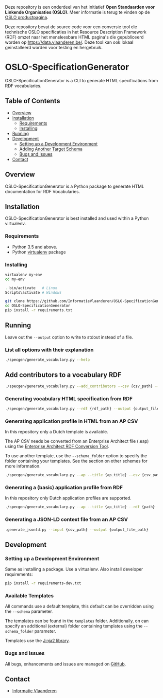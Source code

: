Deze repository is een onderdeel van het initiatief **Open Standaarden voor Linkende Organisaties __(OSLO)__**.
Meer informatie is terug te vinden op de [OSLO productpagina](https://overheid.vlaanderen.be/producten-diensten/OSLO2).

Deze repository bevat de source code voor een conversie tool die technische OSLO specificaties in het Resource Description Framework (RDF) omzet naar het mensleesbare HTML pagina's die gepubliceerd worden op https://data.vlaanderen.be/. Deze tool kan ook lokaal geïnstalleerd worden voor testing en hergebruik.

# OSLO-SpecificationGenerator

OSLO-SpecificationGenerator is a CLI to generate HTML specifications from RDF vocabularies.

## Table of Contents
* [Overview](#overview)
* [Installation](#installation)
  * [Requirements](#requirements)
  * [Installing](#installing)
* [Running](#running)
* [Development](#development)
  * [Setting up a Development Environment](#setting-up-a-development-environment)
  * [Adding Another Target Schema](#adding-another-target-schema)
  * [Bugs and Issues](#bugs-and-issues)
* [Contact](#contact)


## Overview

OSLO-SpecificationGenerator is a Python package to generate HTML documentation for RDF Vocabularies.


## Installation

OSLO-SpecificationGenerator is best installed and used within a Python virtualenv.

### Requirements

* Python 3.5 and above.
* Python [virtualenv](https://virtualenv.pypa.io/) package


### Installing

```bash
virtualenv my-env
cd my-env

. bin/activate   # Linux
Scripts\activate # Windows

git clone https://github.com/InformatieVlaanderen/OSLO-SpecificationGenerator.git
cd OSLO-SpecificationGenerator
pip install -r requirements.txt
```

## Running

Leave out the `--output` option to write to stdout instead of a file.

### List all options with their explanation

```bash
./specgen/generate_vocabulary.py --help
```

## Add contributors to a vocabulary RDF

```bash
./specgen/generate_vocabulary.py --add_contributors --csv {csv_path} --csv_contributor_role_column {column} --rdfd {vocabulary_rdf_path} --output {output_file_path}
```

### Generating vocabulary HTML specification from RDF

```bash
./specgen/generate_vocabulary.py --rdf {rdf_path} --output {output_file_path}
```

### Generating application profile in HTML from an AP CSV

In this repository only a Dutch template is available.

The AP CSV needs be converted from an Enterprise Architect file (.eap) using the [Enterprise Architect RDF Conversion Tool](https://github.com/Informatievlaanderen/OSLO-EA-to-RDF).

To use another template, use the `--schema_folder` option to specify the folder containing your templates.
See the section on other schemes for more information.

```bash
./specgen/generate_vocabulary.py --ap --title {ap_title} --csv {csv_path} --csv_contributor {csv_contributor_path} --output {output_file_path}
```


### Generating a (basic) application profile from RDF

In this repository only Dutch application profiles are supported.

```bash
./specgen/generate_vocabulary.py --ap --title {ap_title} --rdf {path} --csv_contributor {csv_contributor_path} --output {output_file_path}
```

### Generating a JSON-LD context file from an AP CSV


```bash
.generate_jsonld.py --input {csv_path} --output {output_file_path}
```


## Development

### Setting up a Development Environment

Same as installing a package.  Use a virtualenv.  Also install developer requirements:

```bash
pip install -r requirements-dev.txt
```

### Available Templates

All commands use a default template, this default can be overridden using the
`--schema` parameter.

The templates can be found in the `templates` folder. Additionally,
on can specify an additional (external) folder containing templates using the
`--schema_folder` parameter.

Templates use the [Jinja2 library](http://jinja.pocoo.org/docs/).

### Bugs and Issues

All bugs, enhancements and issues are managed on [GitHub](https://github.com/InformatieVlaanderen/OSLO-SpecificationGenerator/issues).

## Contact

* [Informatie Vlaanderen](mailto:oslo@kb.vlaanderen.be)
